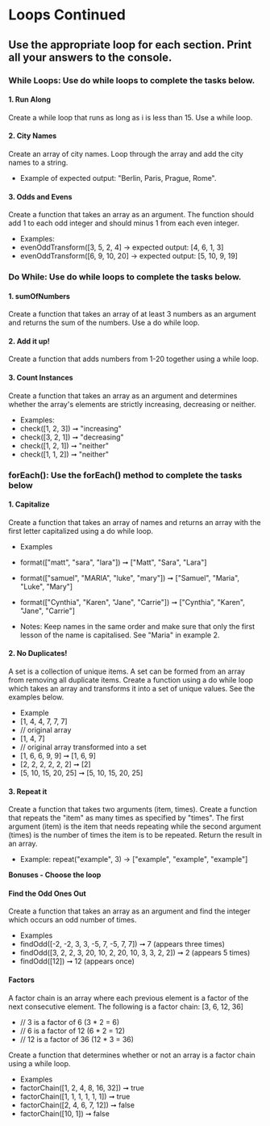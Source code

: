 # Loops Continued

## Use the appropriate loop for each section. Print all your answers to the console.

### While Loops: Use do while loops to complete the tasks below.

#### 1. Run Along
Create a while loop that runs as long as i is less than 15. Use a while loop. 

#### 2. City Names
Create an array of city names. Loop through the array and add the city names to a string. 
* Example of expected output: "Berlin, Paris, Prague, Rome". 

#### 3. Odds and Evens
Create a function that takes an array as an argument. The function should add 1 to each odd integer and should minus 1 from each even integer. 
* Examples:
* evenOddTransform([3, 5, 2, 4] -> expected output: [4, 6, 1, 3]
* evenOddTransform([6, 9, 10, 20] -> expected output: [5, 10, 9, 19]

### Do While: Use do while loops to complete the tasks below.

#### 1. sumOfNumbers
Create a function that takes an array of at least 3 numbers as an argument and returns the sum of the numbers. Use a do while loop. 

#### 2. Add it up!
Create a function that adds numbers from 1-20 together using a while loop. 

#### 3. Count Instances 
Create a function that takes an array as an argument and determines whether the array's elements are strictly increasing, decreasing or neither. 
* Examples:
* check([1, 2, 3]) ➞ "increasing"
* check([3, 2, 1]) ➞ "decreasing"
* check([1, 2, 1]) ➞ "neither"
* check([1, 1, 2]) ➞ "neither"

### forEach(): Use the forEach() method to complete the tasks below

#### 1. Capitalize
Create a function that takes an array of names and returns an array with the first letter capitalized using a do while loop.

* Examples
* format(["matt", "sara", "lara"]) ➞ ["Matt", "Sara", "Lara"]
* format(["samuel", "MARIA", "luke", "mary"]) ➞ ["Samuel", "Maria", "Luke", "Mary"]
* format(["Cynthia", "Karen", "Jane", "Carrie"]) ➞ ["Cynthia", "Karen", "Jane", "Carrie"]

* Notes: Keep names in the same order and make sure that only the first lesson of the name is capitalised. See "Maria" in example 2. 
	
#### 2. No Duplicates!
A set is a collection of unique items. A set can be formed from an array from removing all duplicate items. Create a function using a do while loop which takes an array and transforms it into a set of unique values. See the examples below.
* Example
* [1, 4, 4, 7, 7, 7]
* // original array
* [1, 4, 7]
* // original array transformed into a set
* [1, 6, 6, 9, 9] ➞ [1, 6, 9]
* [2, 2, 2, 2, 2, 2] ➞ [2]
* [5, 10, 15, 20, 25] ➞ [5, 10, 15, 20, 25]

#### 3. Repeat it 
Create a function that takes two arguments (item, times). Create a function that repeats the "item" as many times as specified by "times". The first argument (item) is the item that needs repeating while the second argument (times) is the number of times the item is to be repeated. Return the result in an array.
* Example: repeat("example", 3) -> ["example", "example", "example"]

**Bonuses - Choose the loop**
#### Find the Odd Ones Out
Create a function that takes an array as an argument and find the integer which occurs an odd number of times. 
* Examples
* findOdd([-2, -2, 3, 3, -5, 7, -5, 7, 7]) ➞ 7 (appears three times)
* findOdd([3, 2, 2, 3, 20, 10, 2, 20, 10, 3, 3, 2, 2]) ➞ 2 (appears 5 times)
* findOdd([12]) ➞ 12 (appears once)

#### Factors 
A factor chain is an array where each previous element is a factor of the next consecutive element. The following is a factor chain:
[3, 6, 12, 36]

* // 3 is a factor of 6 (3 * 2 = 6)
* // 6 is a factor of 12 (6 * 2 = 12)
* // 12 is a factor of 36 (12 * 3 = 36)

Create a function that determines whether or not an array is a factor chain using a while loop.
* Examples
* factorChain([1, 2, 4, 8, 16, 32]) ➞ true
* factorChain([1, 1, 1, 1, 1, 1]) ➞ true
* factorChain([2, 4, 6, 7, 12]) ➞ false
* factorChain([10, 1]) ➞ false